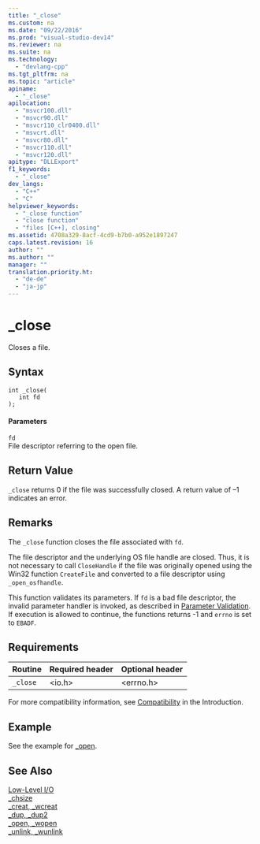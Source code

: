 ```yaml
---
title: "_close"
ms.custom: na
ms.date: "09/22/2016"
ms.prod: "visual-studio-dev14"
ms.reviewer: na
ms.suite: na
ms.technology: 
  - "devlang-cpp"
ms.tgt_pltfrm: na
ms.topic: "article"
apiname: 
  - "_close"
apilocation: 
  - "msvcr100.dll"
  - "msvcr90.dll"
  - "msvcr110_clr0400.dll"
  - "msvcrt.dll"
  - "msvcr80.dll"
  - "msvcr110.dll"
  - "msvcr120.dll"
apitype: "DLLExport"
f1_keywords: 
  - "_close"
dev_langs: 
  - "C++"
  - "C"
helpviewer_keywords: 
  - "_close function"
  - "close function"
  - "files [C++], closing"
ms.assetid: 4708a329-8acf-4cd9-b7b0-a952e1897247
caps.latest.revision: 16
author: ""
ms.author: ""
manager: ""
translation.priority.ht: 
  - "de-de"
  - "ja-jp"
---
```

# _close
Closes a file.  
  
## Syntax  
  
```  
int _close(   
   int fd   
);  
```  
  
#### Parameters  
 `fd`  
 File descriptor referring to the open file.  
  
## Return Value  
 `_close` returns 0 if the file was successfully closed. A return value of –1 indicates an error.  
  
## Remarks  
 The `_close` function closes the file associated with `fd`.  
  
 The file descriptor and the underlying OS file handle are closed. Thus, it is not necessary to call `CloseHandle` if the file was originally opened using the Win32 function `CreateFile` and converted to a file descriptor using `_open_osfhandle`.  
  
 This function validates its parameters. If `fd` is a bad file descriptor, the invalid parameter handler is invoked, as described in [Parameter Validation](../vs140/parameter-validation.md). If execution is allowed to continue, the functions returns -1 and `errno` is set to `EBADF`.  
  
## Requirements  
  
|Routine|Required header|Optional header|  
|-------------|---------------------|---------------------|  
|`_close`|<io.h>|<errno.h>|  
  
 For more compatibility information, see [Compatibility](../vs140/compatibility.md) in the Introduction.  
  
## Example  
 See the example for [_open](../vs140/_open--_wopen.md).  
  
## See Also  
 [Low-Level I/O](../vs140/low-level-i-o.md)   
 [_chsize](../vs140/_chsize.md)   
 [_creat, _wcreat](../vs140/_creat--_wcreat.md)   
 [_dup, _dup2](../vs140/_dup--_dup2.md)   
 [_open, _wopen](../vs140/_open--_wopen.md)   
 [_unlink, _wunlink](../vs140/_unlink--_wunlink.md)